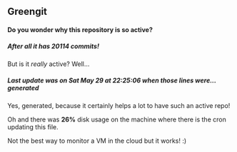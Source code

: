 ## Greengit

#### Do you wonder why this repository is so active?

##### After all it has 20114 commits!

But is it *really* active? Well...

##### Last update was on Sat May 29 at 22:25:06 when those lines were... generated

Yes, generated, because it certainly helps a lot to have such an active repo!

Oh and there was **26%** disk usage on the machine
where there is the cron updating this file.

Not the best way to monitor a VM in the cloud but it works! :)
